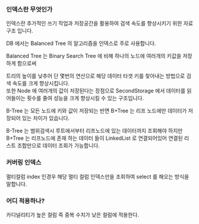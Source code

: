 ### 인덱스란 무엇인가

인덱스란 추가적인 쓰기 작업과 저장공간을 활용하여 검색 속도를 향상시키기 위한 자료구조 입니다.

DB 에서는 Balanced Tree 의 알고리즘을 인덱스로 주로 사용합니다.

Balanced Tree 는 Binary Search Tree 에 비해 하나의 노드에 여러개의 키값을 저장하게 함으로써

트리의 높이를 낮추어 단 몇번의 연산으로 해당 데이터 타겟 키를 찾아내는 방법으로 검색 속도를 크게 향상시킵니다.<br>
또한 Node 에 여러개의 값이 저장된다는 장점으로 SecondStorage 에서 데이터를 읽어들이는 횟수를 줄여 성능을 크게 향상시킬 수 있는
구조입니다.

B-Tree 는 모든 노드에 키와 값이 저장되는 반면
B+Tree 는 리프 노드에만 데이터가 저장되어 있는 차이가 있습니다.

B-Tree 는 범위검색시 루트에서부터 리프노드에 있는 데이터까지 조회해야 하지만
B+Tree 는 리프노드에 존재 하는 데이터 들이 LinkedList 로 연결되어있어 연결된 리스트 조합만으로 데이터 조회가 가능합니다.

### 커버링 인덱스

멀티컬럼 index 인경우 해당 멀티 컬럼 인덱스만을 조회하여 select 를 해오는 방식을 말합니다.

### 어디 적용하나?

카디널리티가 높은 컬럼 즉 중복 수치가 낮은 컬럼에 적용한다.






